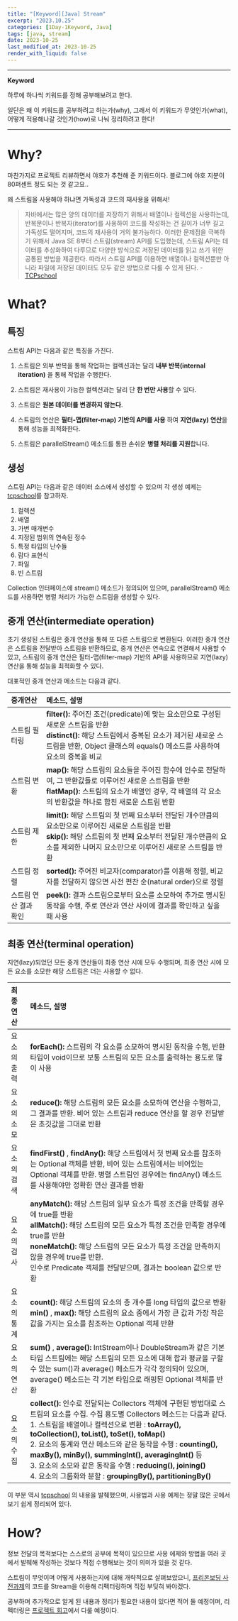 ```yaml
---
title: "[Keyword][Java] Stream"
excerpt: "2023.10.25"
categories: [1Day-1Keyword, Java]
tags: [java, stream]
date: 2023-10-25
last_modified_at: 2023-10-25
render_with_liquid: false
---
```


---- 
**Keyword**

하루에 하나씩 키워드를 정해 공부해보려고 한다.

일단은 왜 이 키워드를 공부하려고 하는가(why), 그래서 이 키워드가 무엇인가(what), 어떻게 적용해나갈 것인가(how)로 나눠 정리하려고 한다!

----- 

# Why?
마찬가지로 프로젝트 리뷰하면서 야호가 추천해 준 키워드이다. 블로그에 야호 지분이 80퍼센트 정도 되는 것 같고요..

왜 스트림을 사용해야 하냐면 가독성과 코드의 재사용을 위해서! 

> 자바에서는 많은 양의 데이터를 저장하기 위해서 배열이나 컬렉션을 사용하는데, 반복문이나 반복자(iterator)를 사용하여 코드를 작성하는 건 길이가 너무 길고 가독성도 떨어지며, 코드의 재사용이 거의 불가능하다.
이러한 문제점을 극복하기 위해서 Java SE 8부터 스트림(stream) API를 도입했는데, 스트림 API는 데이터를 추상화하여 다루므로 다양한 방식으로 저장된 데이터를 읽고 쓰기 위한 공통된 방법을 제공한다.
따라서 스트림 API를 이용하면 배열이나 컬렉션뿐만 아니라 파일에 저장된 데이터도 모두 같은 방법으로 다룰 수 있게 된다. - [TCPschool](https://www.tcpschool.com/java/java_stream_concept)

# What?

## 특징
스트림 API는 다음과 같은 특징을 가진다.

1. 스트림은 외부 반복을 통해 작업하는 컬렉션과는 달리 **내부 반복(internal iteration)** 을 통해 작업을 수행한다.

2. 스트림은 재사용이 가능한 컬렉션과는 달리 단 **한 번만 사용**할 수 있다.

3. 스트림은 **원본 데이터를 변경하지 않는다**.

4. 스트림의 연산은 **필터-맵(filter-map) 기반의 API를 사용** 하여 **지연(lazy) 연산**을 통해 성능을 최적화한다.

5. 스트림은 parallelStream() 메소드를 통한 손쉬운 **병렬 처리를 지원**합니다.

## 생성
스트림 API는 다음과 같은 데이터 소스에서 생성할 수 있으며 각 생성 예제는 [tcpschool](https://www.tcpschool.com/java/java_stream_creation)를 참고하자.

1. 컬렉션
2. 배열
3. 가변 매개변수
4. 지정된 범위의 연속된 정수
5. 특정 타입의 난수들
6. 람다 표현식
7. 파일
8. 빈 스트림

Collection 인터페이스에 stream() 메소드가 정의되어 있으며,  parallelStream() 메소드를 사용하면 병렬 처리가 가능한 스트림을 생성할 수 있다.

## 중개 연산(intermediate operation)
초기 생성된 스트림은 중개 연산을 통해 또 다른 스트림으로 변환된다.
이러한 중개 연산은 스트림을 전달받아 스트림을 반환하므로, 중개 연산은 연속으로 연결해서 사용할 수 있고, 스트림의 중개 연산은 필터-맵(filter-map) 기반의 API를 사용하므로 지연(lazy) 연산을 통해 성능을 최적화할 수 있다.

대표적인 중개 연산과 메소드는 다음과 같다.

|중개연산| 메소드, 설명                                                                                                                                                      |
|:-|:-------------------------------------------------------------------------------------------------------------------------------------------------------------|
| 스트림 필터링 | **filter():** 주어진 조건(predicate)에 맞는 요소만으로 구성된 새로운 스트림을 반환 <br/> **distinct():**  해당 스트림에서 중복된 요소가 제거된 새로운 스트림을 반환, Object 클래스의 equals() 메소드를 사용하여 요소의 중복을 비교 |
| 스트림 변환 | **map():** 해당 스트림의 요소들을 주어진 함수에 인수로 전달하여, 그 반환값들로 이루어진 새로운 스트림을 반환 <br/> **flatMap():** 스트림의 요소가 배열인 경우, 각 배열의 각 요소의 반환값을 하나로 합친 새로운 스트림 반환                  |
| 스트림 제한 | **limit():** 해당 스트림의 첫 번째 요소부터 전달된 개수만큼의 요소만으로 이루어진 새로운 스트림을 반환<br/> **skip():** 해당 스트림의 첫 번째 요소부터 전달된 개수만큼의 요소를 제외한 나머지 요소만으로 이루어진 새로운 스트림을 반환              |
| 스트림 정렬 | **sorted():** 주어진 비교자(comparator)를 이용해 정렬, 비교자를 전달하지 않으면 사전 편찬 순(natural order)으로 정렬                                                                         |
| 스트림 연산 결과 확인 | **peek():** 결과 스트림으로부터 요소를 소모하여 추가로 명시된 동작을 수행, 주로 연산과 연산 사이에 결과를 확인하고 싶을 때 사용                                                                                   |


## 최종 연산(terminal operation)
지연(lazy)되었던 모든 중개 연산들이 최종 연산 시에 모두 수행되며, 최종 연산 시에 모든 요소를 소모한 해당 스트림은 더는 사용할 수 없다.

| 최종 연산  | 메소드, 설명                                                                                                                                                                                                                                                                                                                                                                                          |
|:-------|:-------------------------------------------------------------------------------------------------------------------------------------------------------------------------------------------------------------------------------------------------------------------------------------------------------------------------------------------------------------------------------------------------|
| 요소의 출력 | **forEach():** 스트림의 각 요소를 소모하여 명시된 동작을 수행, 반환 타입이 void이므로 보통 스트림의 모든 요소를 출력하는 용도로 많이 사용                                                                                                                                                                                                                                                                                                          |
| 요소의 소모 | **reduce():** 해당 스트림의 모든 요소를 소모하여 연산을 수행하고, 그 결과를 반환.  비어 있는 스트림과 reduce 연산을 할 경우 전달받은 초깃값을 그대로 반환                                                                                                                                                                                                                                                                                               |
| 요소의 검색 | **findFirst()** , **findAny():** 해당 스트림에서 첫 번째 요소를 참조하는 Optional 객체를 반환, 비어 있는 스트림에서는 비어있는 Optional 객체를 반환. 병렬 스트림인 경우에는 findAny() 메소드를 사용해야만 정확한 연산 결과를 반환                                                                                                                                                                                                                                      |
| 요소의 검사 | **anyMatch():** 해당 스트림의 일부 요소가 특정 조건을 만족할 경우에 true를 반환<br/> **allMatch():** 해당 스트림의 모든 요소가 특정 조건을 만족할 경우에 true를 반환<br/> **noneMatch():** 해당 스트림의 모든 요소가 특정 조건을 만족하지 않을 경우에 true를 반환. <br/>인수로 Predicate 객체를 전달받으며, 결과는 boolean 값으로 반환                                                                                                                                                            |
| 요소의 통계 | **count():** 해당 스트림의 요소의 총 개수를 long 타입의 값으로 반환<br/> **min()** , **max():** 해당 스트림의 요소 중에서 가장 큰 값과 가장 작은 값을 가지는 요소를 참조하는 Optional 객체 반환                                                                                                                                                                                                                                                           |
| 요소의 연산 | **sum()** , **average():** IntStream이나 DoubleStream과 같은 기본 타입 스트림에는 해당 스트림의 모든 요소에 대해 합과 평균을 구할 수 있는 sum()과 average() 메소드가 각각 정의되어 있으며, average() 메소드는 각 기본 타입으로 래핑된 Optional 객체를 반환                                                                                                                                                                                                             |
| 요소의 수집 | **collect():** 인수로 전달되는 Collectors 객체에 구현된 방법대로 스트림의 요소를 수집. 수집 용도별 Collectors 메소드는 다음과 같다.<br/>1. 스트림을 배열이나 컬렉션으로 변환 : **toArray(), toCollection(), toList(), toSet(), toMap()** <br/>2. 요소의 통계와 연산 메소드와 같은 동작을 수행 : **counting(), maxBy(), minBy(), summingInt(), averagingInt()** 등<br/>3. 요소의 소모와 같은 동작을 수행 : **reducing(), joining()** <br/>4. 요소의 그룹화와 분할 : **groupingBy(), partitioningBy()** |

이 부분 역시 [tcpschool](https://www.tcpschool.com/java/java_stream_creation) 의 내용을 발췌했으며, 
사용법과 사용 예제는 정말 많은 곳에서 보기 쉽게 정리되어 있다.

# How?
정보 전달의 목적보다는 스스로의 공부에 목적이 있으므로 사용 에제와 방법을 여러 곳에서 발췌해 작성하는 것보다 직접 수행해보는 것이 의미가 있을 것 같다. 

스트림이 무엇이며 어떻게 사용하는지에 대해 개략적으로 살펴보았으니, [프리온보딩 사전과제](https://github.com/yeondori/wanted-pre-onboarding-backend)의 코드를 Stream을 이용해 리펙터링하며 직접 부딪혀 봐야겠다.

공부하며 추가적으로 알게 된 내용과 정리가 필요한 내용이 있다면 적어 둘 예정이며, 리펙터링은 [프로젝트 회고](https://yeondori.github.io/posts/pre-onboarding-04/)에서 다룰 예정이다. 
